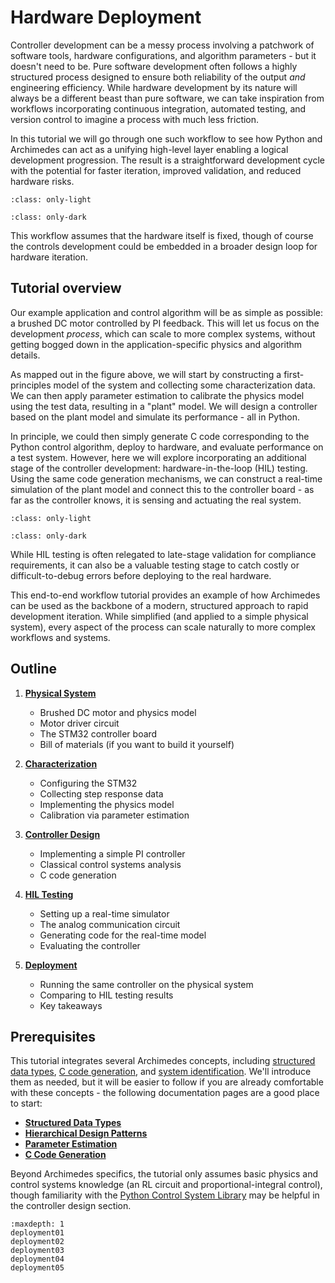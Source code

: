 # Hardware Deployment

Controller development can be a messy process involving a patchwork of software tools, hardware configurations, and algorithm parameters - but it doesn't need to be.
Pure software development often follows a highly structured process designed to ensure both reliability of the output _and_ engineering efficiency.
While hardware development by its nature will always be a different beast than pure software, we can take inspiration from workflows incorporating continuous integration, automated testing, and version control to imagine a process with much less friction.

In this tutorial we will go through one such workflow to see how Python and Archimedes can act as a unifying high-level layer enabling a logical development progression.
The result is a straightforward development cycle with the potential for faster iteration, improved validation, and reduced hardware risks.

```{image} _static/dev_workflow.png
:class: only-light
```

```{image} _static/dev_workflow_dark.png
:class: only-dark
```

This workflow assumes that the hardware itself is fixed, though of course the controls development could be embedded in a broader design loop for hardware iteration.

## Tutorial overview

Our example application and control algorithm will be as simple as possible: a brushed DC motor controlled by PI feedback.
This will let us focus on the development _process_, which can scale to more complex systems, without getting bogged down in the application-specific physics and algorithm details.

As mapped out in the figure above, we will start by constructing a first-principles model of the system and collecting some characterization data.
We can then apply parameter estimation to calibrate the physics model using the test data, resulting in a "plant" model.
We will design a controller based on the plant model and simulate its performance - all in Python.

In principle, we could then simply generate C code corresponding to the Python control algorithm, deploy to hardware, and evaluate performance on a test system.
However, here we will explore incorporating an additional stage of the controller development: hardware-in-the-loop (HIL) testing.
Using the same code generation mechanisms, we can construct a real-time simulation of the plant model and connect this to the controller board - as far as the controller knows, it is sensing and actuating the real system.

```{image} _static/hil_diagram.png
:class: only-light
```

```{image} _static/hil_diagram_dark.png
:class: only-dark
```

While HIL testing is often relegated to late-stage validation for compliance requirements, it can also be a valuable testing stage to catch costly or difficult-to-debug errors before deploying to the real hardware.

This end-to-end workflow tutorial provides an example of how Archimedes can be used as the backbone of a modern, structured approach to rapid development iteration.
While simplified (and applied to a simple physical system), every aspect of the process can scale naturally to more complex workflows and systems.

## Outline

1. [**Physical System**](deployment01.md)
    - Brushed DC motor and physics model
    - Motor driver circuit
    - The STM32 controller board
    - Bill of materials (if you want to build it yourself)

2. [**Characterization**](deployment02.md)
    - Configuring the STM32
    - Collecting step response data
    - Implementing the physics model
    - Calibration via parameter estimation

3. [**Controller Design**](deployment03.md)
    - Implementing a simple PI controller
    - Classical control systems analysis
    - C code generation

4. [**HIL Testing**](deployment04.md)
    - Setting up a real-time simulator
    - The analog communication circuit
    - Generating code for the real-time model
    - Evaluating the controller

5. [**Deployment**](deployment05.md)
    - Running the same controller on the physical system
    - Comparing to HIL testing results
    - Key takeaways


## Prerequisites

This tutorial integrates several Archimedes concepts, including [structured data types](../../trees.md), [C code generation](#archimedes.codegen), and [system identification](#archimedes.sysid).
We'll introduce them as needed, but it will be easier to follow if you are already comfortable with these concepts - the following documentation pages are a good place to start:

* [**Structured Data Types**](../../trees.md)
* [**Hierarchical Design Patterns**](../../modular-design.md)
* [**Parameter Estimation**](../sysid/parameter-estimation.md)
* [**C Code Generation**](../codegen/codegen00.md)

Beyond Archimedes specifics, the tutorial only assumes basic physics and control systems knowledge (an RL circuit and proportional-integral control), though familiarity with the [Python Control System Library](https://python-control.readthedocs.io/) may be helpful in the controller design section.

```{toctree}
:maxdepth: 1
deployment01
deployment02
deployment03
deployment04
deployment05
   
```
